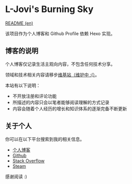 # L-Jovi's Burning Sky

[README (en)](./README-en.md)

该项目作为个人博客和 Github Profile 依赖 Hexo 实现。

## 博客的说明

个人博客仅记录生活主观向内容，不包含任何技术分享。

领域和技术相关内容请移步[维基站（维护中 :(）](https://blackpearl.fun)。

本站有以下说明：

- 不开放注册和评论功能
- 所描述的内容只会以笔者能够阅读理解的方式记录
- 内容会随着个人经历的增长和知识体系的逐渐完备不断更新

## 关于个人

你可以在以下平台搜索到我的相关信息。

- [个人博客](https://l-jovi.github.io)
- [Github](https://github.com/L-Jovi)
- [Stack Overflow](https://stackoverflow.com/users/4004375/e-jovi)
- [Steam](http://steamcommunity.com/id/eternal_jovi)

感谢阅读 :)
